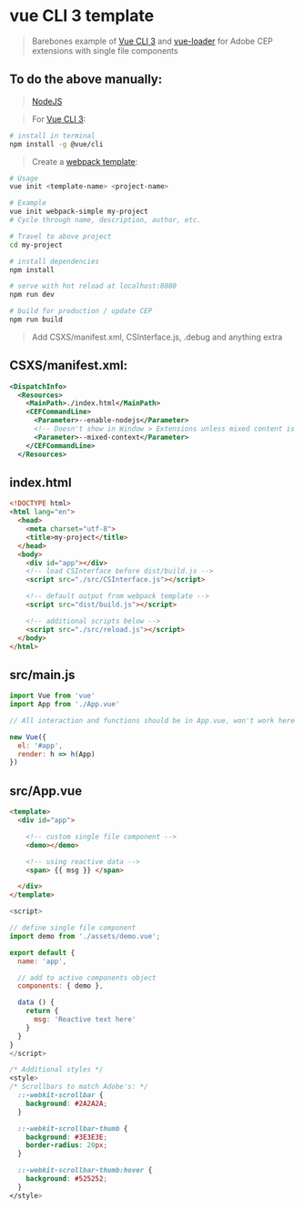 # vue CLI 3 template

> Barebones example of [Vue CLI 3](https://cli.vuejs.org/) and [vue-loader](http://vuejs.github.io/vue-loader) for Adobe CEP extensions with single file components

## To do the above manually:

> [NodeJS](https://nodejs.org/en/)

> For [Vue CLI 3](https://cli.vuejs.org/):

``` bash
# install in terminal
npm install -g @vue/cli
```

> Create a [webpack template](https://www.npmjs.com/package/vue-cli):

``` bash
# Usage
vue init <template-name> <project-name>

# Example
vue init webpack-simple my-project
# Cycle through name, description, author, etc.
```

``` bash
# Travel to above project
cd my-project

# install dependencies
npm install

# serve with hot reload at localhost:8080
npm run dev

# build for production / update CEP
npm run build
```

> Add CSXS/manifest.xml, CSInterface.js, .debug and anything extra

## CSXS/manifest.xml:

``` xml
<DispatchInfo>
  <Resources>
    <MainPath>./index.html</MainPath>
    <CEFCommandLine>
      <Parameter>--enable-nodejs</Parameter>
      <!-- Doesn't show in Window > Extensions unless mixed content is enabled -->
      <Parameter>--mixed-context</Parameter>
    </CEFCommandLine>
  </Resources>
```

## index.html

```html
<!DOCTYPE html>
<html lang="en">
  <head>
    <meta charset="utf-8">
    <title>my-project</title>
  </head>
  <body>
    <div id="app"></div>
    <!-- load CSInterface before dist/build.js -->
    <script src="./src/CSInterface.js"></script>

    <!-- default output from webpack template -->
    <script src="dist/build.js"></script>

    <!-- additional scripts below -->
    <script src="./src/reload.js"></script>
  </body>
</html>
```


## src/main.js

``` JavaScript
import Vue from 'vue'
import App from './App.vue'

// All interaction and functions should be in App.vue, won't work here

new Vue({
  el: '#app',
  render: h => h(App)
})
```

## src/App.vue

``` html
<template>
  <div id="app">

    <!-- custom single file component -->
    <demo></demo>

    <!-- using reactive data -->
    <span> {{ msg }} </span>

  </div>
</template>
```
``` JavaScript
<script>

// define single file component
import demo from './assets/demo.vue';

export default {
  name: 'app',

  // add to active components object
  components: { demo },

  data () {
    return {
      msg: 'Reactive text here'
    }
  }
}
</script>
```
``` css
/* Additional styles */
<style>
/* Scrollbars to match Adobe's: */
  ::-webkit-scrollbar {
    background: #2A2A2A;
  }

  ::-webkit-scrollbar-thumb {
    background: #3E3E3E;
    border-radius: 20px;
  }

  ::-webkit-scrollbar-thumb:hover {
    background: #525252;
  }
</style>
```
